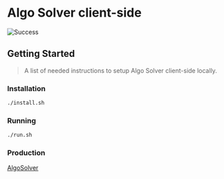 # Algo Solver client-side
  ![Success](https://img.shields.io/badge/GitHub_Actions-CI/CD-success.svg?logo=github&logoColor=white)
## Getting Started
> A list of needed instructions to setup Algo Solver client-side locally.

### Installation

```sh
./install.sh
```
### Running

```sh
./run.sh
```
### Production
  [AlgoSolver](algosolver.tech/) 
